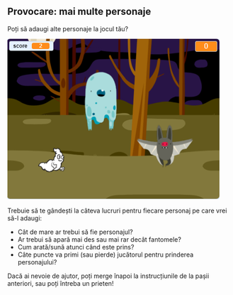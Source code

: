 ## Provocare: mai multe personaje

Poți să adaugi alte personaje la jocul tău?

![captură de ecran](images/ghost-final.png)

Trebuie să te gândești la câteva lucruri pentru fiecare personaj pe care vrei să-l adaugi:

+ Cât de mare ar trebui să fie personajul?
+ Ar trebui să apară mai des sau mai rar decât fantomele?
+ Cum arată/sună atunci când este prins?
+ Câte puncte va primi (sau pierde) jucătorul pentru prinderea personajului?

Dacă ai nevoie de ajutor, poți merge înapoi la instrucțiunile de la pașii anteriori, sau poți întreba un prieten!